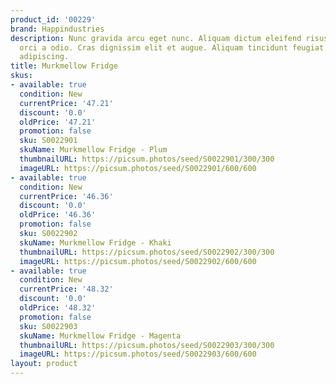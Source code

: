 ```yaml
---
product_id: '00229'
brand: Happindustries
description: Nunc gravida arcu eget nunc. Aliquam dictum eleifend risus. Nulla gravida
  orci a odio. Cras dignissim elit et augue. Aliquam tincidunt feugiat elit. Proin
  adipiscing.
title: Murkmellow Fridge
skus:
- available: true
  condition: New
  currentPrice: '47.21'
  discount: '0.0'
  oldPrice: '47.21'
  promotion: false
  sku: S0022901
  skuName: Murkmellow Fridge - Plum
  thumbnailURL: https://picsum.photos/seed/S0022901/300/300
  imageURL: https://picsum.photos/seed/S0022901/600/600
- available: true
  condition: New
  currentPrice: '46.36'
  discount: '0.0'
  oldPrice: '46.36'
  promotion: false
  sku: S0022902
  skuName: Murkmellow Fridge - Khaki
  thumbnailURL: https://picsum.photos/seed/S0022902/300/300
  imageURL: https://picsum.photos/seed/S0022902/600/600
- available: true
  condition: New
  currentPrice: '48.32'
  discount: '0.0'
  oldPrice: '48.32'
  promotion: false
  sku: S0022903
  skuName: Murkmellow Fridge - Magenta
  thumbnailURL: https://picsum.photos/seed/S0022903/300/300
  imageURL: https://picsum.photos/seed/S0022903/600/600
layout: product
---
```

